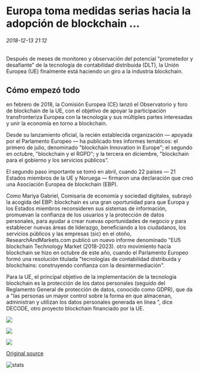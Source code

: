# Europa toma medidas serias hacia la adopción de blockchain ...

###### 2018-12-13 21:12

Después de meses de monitoreo y observación del potencial "prometedor y desafiante" de la tecnología de contabilidad distribuida (DLT), la Unión Europea (UE) finalmente está haciendo un giro a la industria blockchain.

## Cómo empezó todo

en febrero de 2018, la Comisión Europea (CE) lanzó el Observatorio y foro de blockchain de la UE, con el objetivo de apoyar la participación transfronteriza Europea con la tecnología y sus múltiples partes interesadas y unir la economía en torno a blockchain.

Desde su lanzamiento oficial, la recién establecida organización — apoyada por el Parlamento Europeo — ha publicado tres informes temáticos: el primero de julio, denominado "blockchain Innovation in Europe"; el segundo en octubre, "blockchain y el RGPD"; y la tercera en diciembre, "blockchain para el gobierno y los servicios públicos".

El segundo paso importante se tomó en abril, cuando 22 países — 21 Estados miembros de la UE y Noruega — firmaron una declaración que creó una Asociación Europea de blockchain (EBP).

Como Mariya Gabriel, Comisaria de economía y sociedad digitales, subrayó la acogida del EBP: blockchain es una gran oportunidad para que Europa y los Estados miembros reconsideren sus sistemas de información, promuevan la confianza de los usuarios y la protección de datos personales, para ayudar a crear nuevas oportunidades de negocio y para establecer nuevas áreas de liderazgo, beneficiando a los ciudadanos, los servicios públicos y las empresas (sic) en el otoño, ResearchAndMarkets.com publicó un nuevo informe denominado "EU5 blockchain Technology Market (2018-2023). otro movimiento hacia blockchain se hizo en octubre de este año, cuando el Parlamento Europeo formó una resolución titulada "tecnologías de contabilidad distribuida y blockchains: construyendo confianza con la desintermediación".

Para la UE, el principal objetivo de la implementación de la tecnología blockchain es la protección de los datos personales (seguido del Reglamento General de protección de datos, conocido como GDPR), que da a "las personas un mayor control sobre la forma en que almacenan, administran y utilizan los datos personales generada en línea ", dice DECODE, otro proyecto blockchain financiado por la UE.

![](https://s3.cointelegraph.com/storage/uploads/view/165481304269bc5a5f87cdce1d47e91d.png)

![](https://s3.cointelegraph.com/storage/uploads/view/6f72b8f2894b468ed0b6a9bb8a84e4da.jpg)

![](https://s3.cointelegraph.com/storage/uploads/view/7b7d2ce38827649232cc88fff8737cd2.jpg)

[Original source](https://cointelegraph.com/news/europe-takes-serious-steps-towards-blockchain-adoption)

![stats](https://c.statcounter.com/11760860/0/a89fa40b/1/ "stats")